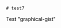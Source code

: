                                                                                                                                                                                                                                                                                                                                                                                                                                                                                                                                          # test7
Test "graphical-gist"